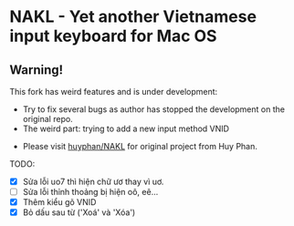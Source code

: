 NAKL - Yet another Vietnamese input keyboard for Mac OS
=======


Warning!
-------

This fork has weird features and is under development:
- Try to fix several bugs as author has stopped the development on the original repo.
- The weird part: trying to add a new input method VNID

* Please visit [huyphan/NAKL](https://github.com/huyphan/NAKL) for original project from Huy Phan.

TODO:
- [x] Sửa lỗi uo7 thì hiện chữ ươ thay vì uơ.
- [ ] Sửa lỗi thỉnh thoảng bị hiện oô, eê...
- [x] Thêm kiểu gõ VNID
- [x] Bỏ dấu sau từ ('Xoá' và 'Xóa')

